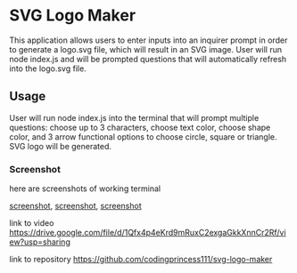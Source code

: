 # SVG Logo Maker

This application allows users to enter inputs into an inquirer prompt in order to generate a logo.svg file, which will result in an SVG image. User will run node index.js and will be prompted questions that will automatically refresh into the logo.svg file. 

## Usage

User will run node index.js into the terminal that will prompt multiple questions: choose up to 3 characters, choose text color, choose shape color, and 3 arrow functional options to choose circle, square or triangle. SVG logo will be generated. 

### Screenshot

here are screenshots of working terminal 

[screenshot](./images/node.run.test.png),
[screenshot](./images/SVG.image.png),
[screenshot](./images/svg.npmtest.png)

link to video https://drive.google.com/file/d/1Qfx4p4eKrd9mRuxC2exgaGkkXnnCr2Rf/view?usp=sharing

link to repository https://github.com/codingprincess111/svg-logo-maker